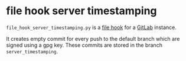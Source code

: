 # file hook server timestamping

`file_hook_server_timestamping.py` is a [file hook](https://docs.gitlab.com/ee/administration/file_hooks.html) for a [GitLab](https://docs.gitlab.com/) instance.

It creates empty commit for every push to the default branch which are signed using a gpg key. These commits are stored in the branch `server_timestamping`.
